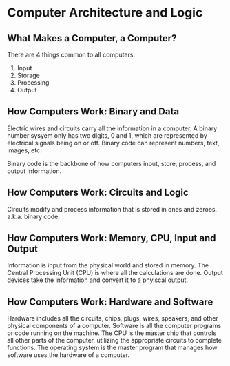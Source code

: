 # Computer Architecture and Logic

## What Makes a Computer, a Computer?
There are 4 things common to all computers:
1. Input
1. Storage
1. Processing
1. Output

## How Computers Work: Binary and Data
Electric wires and circuits carry all the information in a computer. A binary number sysyem only has two digits, 0 and 1, which are represented by electrical signals being on or off. Binary code can represent numbers, text, images, etc. 

Binary code is the backbone of how computers input, store, process, and output information. 

## How Computers Work: Circuits and Logic
Circuits modify and process information that is stored in ones and zeroes, a.k.a. binary code. 

## How Computers Work: Memory, CPU, Input and Output
Information is input from the physical world and stored in memory. The Central Processing Unit (CPU) is where all the calculations are done. Output devices take the information and convert it to a phyiscal output. 

## How Computers Work: Hardware and Software
Hardware includes all the circuits, chips, plugs, wires, speakers, and other physical components of a computer. Software is all the computer programs or code running on the machine. The CPU is the master chip that controls all other parts of the computer, utilizing the appropriate circuits to complete functions. The operating system is the master program that manages how software uses the hardware of a computer. 
